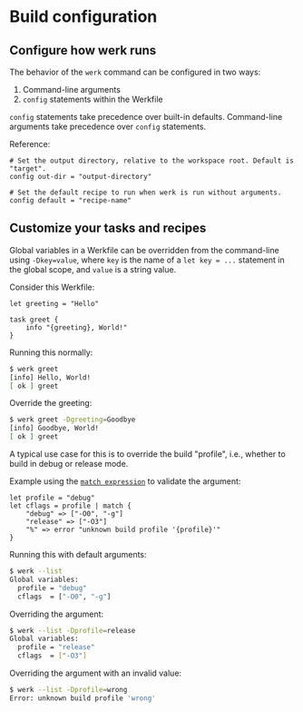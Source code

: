 # Build configuration

## Configure how werk runs

The behavior of the `werk` command can be configured in two ways:

1. Command-line arguments
2. `config` statements within the Werkfile

`config` statements take precedence over built-in defaults. Command-line
arguments take precedence over `config` statements.

Reference:

```werk
# Set the output directory, relative to the workspace root. Default is "target".
config out-dir = "output-directory"

# Set the default recipe to run when werk is run without arguments.
config default = "recipe-name"
```

## Customize your tasks and recipes

Global variables in a Werkfile can be overridden from the command-line using
`-Dkey=value`, where `key` is the name of a `let key = ...` statement in the
global scope, and `value` is a string value.

Consider this Werkfile:

```werk
let greeting = "Hello"

task greet {
    info "{greeting}, World!"
}
```

Running this normally:

```sh
$ werk greet
[info] Hello, World!
[ ok ] greet
```

Override the greeting:

```sh
$ werk greet -Dgreeting=Goodbye
[info] Goodbye, World!
[ ok ] greet
```

A typical use case for this is to override the build "profile", i.e., whether to
build in debug or release mode.

Example using the [`match expression`](./language/operations.md#match) to
validate the argument:

```werk
let profile = "debug"
let cflags = profile | match {
    "debug" => ["-O0", "-g"]
    "release" => ["-O3"]
    "%" => error "unknown build profile '{profile}'"
}
```

Running this with default arguments:

```sh
$ werk --list
Global variables:
  profile = "debug"
  cflags  = ["-O0", "-g"]
```

Overriding the argument:

```sh
$ werk --list -Dprofile=release
Global variables:
  profile = "release"
  cflags  = ["-O3"]
```

Overriding the argument with an invalid value:

```sh
$ werk --list -Dprofile=wrong
Error: unknown build profile 'wrong'
```
